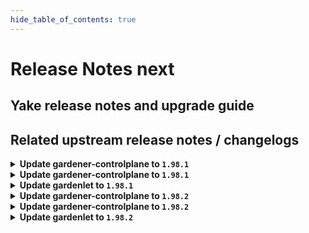 ```yaml
---
hide_table_of_contents: true
---
```


# Release Notes next

## Yake release notes and upgrade guide

## Related upstream release notes / changelogs


<details>
<summary><b>Update gardener-controlplane to <code>1.98.1</code></b></summary>

# [gardener/gardener]

## 🐛 Bug Fixes

- `[OPERATOR]` An issue causing gardenlet to panic while deleting `dependency-watchdog-access` secrets for workerless Shoots if the `status.technicalID` is not set for the Shoot is now fixed. by @shafeeqes [#10068]

## Helm Charts
- controlplane: `europe-docker.pkg.dev/gardener-project/releases/charts/gardener/controlplane:v1.98.1`
- gardenlet: `europe-docker.pkg.dev/gardener-project/releases/charts/gardener/gardenlet:v1.98.1`
- operator: `europe-docker.pkg.dev/gardener-project/releases/charts/gardener/operator:v1.98.1`
- resource-manager: `europe-docker.pkg.dev/gardener-project/releases/charts/gardener/resource-manager:v1.98.1`
## Docker Images
- admission-controller: `europe-docker.pkg.dev/gardener-project/releases/gardener/admission-controller:v1.98.1`
- apiserver: `europe-docker.pkg.dev/gardener-project/releases/gardener/apiserver:v1.98.1`
- controller-manager: `europe-docker.pkg.dev/gardener-project/releases/gardener/controller-manager:v1.98.1`
- gardenlet: `europe-docker.pkg.dev/gardener-project/releases/gardener/gardenlet:v1.98.1`
- node-agent: `europe-docker.pkg.dev/gardener-project/releases/gardener/node-agent:v1.98.1`
- operator: `europe-docker.pkg.dev/gardener-project/releases/gardener/operator:v1.98.1`
- resource-manager: `europe-docker.pkg.dev/gardener-project/releases/gardener/resource-manager:v1.98.1`
- scheduler: `europe-docker.pkg.dev/gardener-project/releases/gardener/scheduler:v1.98.1`


</details>

<details>
<summary><b>Update gardener-controlplane to <code>1.98.1</code></b></summary>

# [gardener/gardener]

## 🐛 Bug Fixes

- `[OPERATOR]` An issue causing gardenlet to panic while deleting `dependency-watchdog-access` secrets for workerless Shoots if the `status.technicalID` is not set for the Shoot is now fixed. by @shafeeqes [#10068]

## Helm Charts
- controlplane: `europe-docker.pkg.dev/gardener-project/releases/charts/gardener/controlplane:v1.98.1`
- gardenlet: `europe-docker.pkg.dev/gardener-project/releases/charts/gardener/gardenlet:v1.98.1`
- operator: `europe-docker.pkg.dev/gardener-project/releases/charts/gardener/operator:v1.98.1`
- resource-manager: `europe-docker.pkg.dev/gardener-project/releases/charts/gardener/resource-manager:v1.98.1`
## Docker Images
- admission-controller: `europe-docker.pkg.dev/gardener-project/releases/gardener/admission-controller:v1.98.1`
- apiserver: `europe-docker.pkg.dev/gardener-project/releases/gardener/apiserver:v1.98.1`
- controller-manager: `europe-docker.pkg.dev/gardener-project/releases/gardener/controller-manager:v1.98.1`
- gardenlet: `europe-docker.pkg.dev/gardener-project/releases/gardener/gardenlet:v1.98.1`
- node-agent: `europe-docker.pkg.dev/gardener-project/releases/gardener/node-agent:v1.98.1`
- operator: `europe-docker.pkg.dev/gardener-project/releases/gardener/operator:v1.98.1`
- resource-manager: `europe-docker.pkg.dev/gardener-project/releases/gardener/resource-manager:v1.98.1`
- scheduler: `europe-docker.pkg.dev/gardener-project/releases/gardener/scheduler:v1.98.1`


</details>

<details>
<summary><b>Update gardenlet to <code>1.98.1</code></b></summary>

# [gardener/gardener]

## 🐛 Bug Fixes

- `[OPERATOR]` An issue causing gardenlet to panic while deleting `dependency-watchdog-access` secrets for workerless Shoots if the `status.technicalID` is not set for the Shoot is now fixed. by @shafeeqes [#10068]

## Helm Charts
- controlplane: `europe-docker.pkg.dev/gardener-project/releases/charts/gardener/controlplane:v1.98.1`
- gardenlet: `europe-docker.pkg.dev/gardener-project/releases/charts/gardener/gardenlet:v1.98.1`
- operator: `europe-docker.pkg.dev/gardener-project/releases/charts/gardener/operator:v1.98.1`
- resource-manager: `europe-docker.pkg.dev/gardener-project/releases/charts/gardener/resource-manager:v1.98.1`
## Docker Images
- admission-controller: `europe-docker.pkg.dev/gardener-project/releases/gardener/admission-controller:v1.98.1`
- apiserver: `europe-docker.pkg.dev/gardener-project/releases/gardener/apiserver:v1.98.1`
- controller-manager: `europe-docker.pkg.dev/gardener-project/releases/gardener/controller-manager:v1.98.1`
- gardenlet: `europe-docker.pkg.dev/gardener-project/releases/gardener/gardenlet:v1.98.1`
- node-agent: `europe-docker.pkg.dev/gardener-project/releases/gardener/node-agent:v1.98.1`
- operator: `europe-docker.pkg.dev/gardener-project/releases/gardener/operator:v1.98.1`
- resource-manager: `europe-docker.pkg.dev/gardener-project/releases/gardener/resource-manager:v1.98.1`
- scheduler: `europe-docker.pkg.dev/gardener-project/releases/gardener/scheduler:v1.98.1`


</details>

<details>
<summary><b>Update gardener-controlplane to <code>1.98.2</code></b></summary>

# [gardener/gardener]

## 🏃 Others

- `[DEPENDENCY]` The following dependencies have been upgraded.  
  - github.com/gardener/autoscaler v1.29.0->v1.29.1  
  - github.com/gardener/autoscaler v1.28.2->v1.28.3  
  - github.com/gardener/autoscaler v1.27.2->v1.27.3 by @gardener-ci-robot [#10076]

## Helm Charts
- controlplane: `europe-docker.pkg.dev/gardener-project/releases/charts/gardener/controlplane:v1.98.2`
- gardenlet: `europe-docker.pkg.dev/gardener-project/releases/charts/gardener/gardenlet:v1.98.2`
- operator: `europe-docker.pkg.dev/gardener-project/releases/charts/gardener/operator:v1.98.2`
- resource-manager: `europe-docker.pkg.dev/gardener-project/releases/charts/gardener/resource-manager:v1.98.2`
## Docker Images
- admission-controller: `europe-docker.pkg.dev/gardener-project/releases/gardener/admission-controller:v1.98.2`
- apiserver: `europe-docker.pkg.dev/gardener-project/releases/gardener/apiserver:v1.98.2`
- controller-manager: `europe-docker.pkg.dev/gardener-project/releases/gardener/controller-manager:v1.98.2`
- gardenlet: `europe-docker.pkg.dev/gardener-project/releases/gardener/gardenlet:v1.98.2`
- node-agent: `europe-docker.pkg.dev/gardener-project/releases/gardener/node-agent:v1.98.2`
- operator: `europe-docker.pkg.dev/gardener-project/releases/gardener/operator:v1.98.2`
- resource-manager: `europe-docker.pkg.dev/gardener-project/releases/gardener/resource-manager:v1.98.2`
- scheduler: `europe-docker.pkg.dev/gardener-project/releases/gardener/scheduler:v1.98.2`


</details>

<details>
<summary><b>Update gardener-controlplane to <code>1.98.2</code></b></summary>

# [gardener/gardener]

## 🏃 Others

- `[DEPENDENCY]` The following dependencies have been upgraded.  
  - github.com/gardener/autoscaler v1.29.0->v1.29.1  
  - github.com/gardener/autoscaler v1.28.2->v1.28.3  
  - github.com/gardener/autoscaler v1.27.2->v1.27.3 by @gardener-ci-robot [#10076]

## Helm Charts
- controlplane: `europe-docker.pkg.dev/gardener-project/releases/charts/gardener/controlplane:v1.98.2`
- gardenlet: `europe-docker.pkg.dev/gardener-project/releases/charts/gardener/gardenlet:v1.98.2`
- operator: `europe-docker.pkg.dev/gardener-project/releases/charts/gardener/operator:v1.98.2`
- resource-manager: `europe-docker.pkg.dev/gardener-project/releases/charts/gardener/resource-manager:v1.98.2`
## Docker Images
- admission-controller: `europe-docker.pkg.dev/gardener-project/releases/gardener/admission-controller:v1.98.2`
- apiserver: `europe-docker.pkg.dev/gardener-project/releases/gardener/apiserver:v1.98.2`
- controller-manager: `europe-docker.pkg.dev/gardener-project/releases/gardener/controller-manager:v1.98.2`
- gardenlet: `europe-docker.pkg.dev/gardener-project/releases/gardener/gardenlet:v1.98.2`
- node-agent: `europe-docker.pkg.dev/gardener-project/releases/gardener/node-agent:v1.98.2`
- operator: `europe-docker.pkg.dev/gardener-project/releases/gardener/operator:v1.98.2`
- resource-manager: `europe-docker.pkg.dev/gardener-project/releases/gardener/resource-manager:v1.98.2`
- scheduler: `europe-docker.pkg.dev/gardener-project/releases/gardener/scheduler:v1.98.2`


</details>

<details>
<summary><b>Update gardenlet to <code>1.98.2</code></b></summary>

# [gardener/gardener]

## 🏃 Others

- `[DEPENDENCY]` The following dependencies have been upgraded.  
  - github.com/gardener/autoscaler v1.29.0->v1.29.1  
  - github.com/gardener/autoscaler v1.28.2->v1.28.3  
  - github.com/gardener/autoscaler v1.27.2->v1.27.3 by @gardener-ci-robot [#10076]

## Helm Charts
- controlplane: `europe-docker.pkg.dev/gardener-project/releases/charts/gardener/controlplane:v1.98.2`
- gardenlet: `europe-docker.pkg.dev/gardener-project/releases/charts/gardener/gardenlet:v1.98.2`
- operator: `europe-docker.pkg.dev/gardener-project/releases/charts/gardener/operator:v1.98.2`
- resource-manager: `europe-docker.pkg.dev/gardener-project/releases/charts/gardener/resource-manager:v1.98.2`
## Docker Images
- admission-controller: `europe-docker.pkg.dev/gardener-project/releases/gardener/admission-controller:v1.98.2`
- apiserver: `europe-docker.pkg.dev/gardener-project/releases/gardener/apiserver:v1.98.2`
- controller-manager: `europe-docker.pkg.dev/gardener-project/releases/gardener/controller-manager:v1.98.2`
- gardenlet: `europe-docker.pkg.dev/gardener-project/releases/gardener/gardenlet:v1.98.2`
- node-agent: `europe-docker.pkg.dev/gardener-project/releases/gardener/node-agent:v1.98.2`
- operator: `europe-docker.pkg.dev/gardener-project/releases/gardener/operator:v1.98.2`
- resource-manager: `europe-docker.pkg.dev/gardener-project/releases/gardener/resource-manager:v1.98.2`
- scheduler: `europe-docker.pkg.dev/gardener-project/releases/gardener/scheduler:v1.98.2`


</details>
